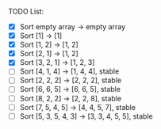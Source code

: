 TODO List:
 - [x] Sort empty array -> empty array
 - [x] Sort [1] -> [1]
 - [x] Sort [1, 2] -> [1, 2]
 - [x] Sort [2, 1] -> [1, 2]
 - [x] Sort [3, 2, 1] -> [1, 2, 3]
 - [ ] Sort [4, 1, 4] -> [1, 4, 4], stable
 - [ ] Sort [2, 2, 2] -> [2, 2, 2], stable
 - [ ] Sort [6, 6, 5] -> [6, 6, 5], stable
 - [ ] Sort [8, 2, 2] -> [2, 2, 8], stable
 - [ ] Sort [7, 5, 4, 5] -> [4, 4, 5, 7], stable
 - [ ] Sort [5, 3, 5, 4, 3] -> [3, 3, 4, 5, 5], stable